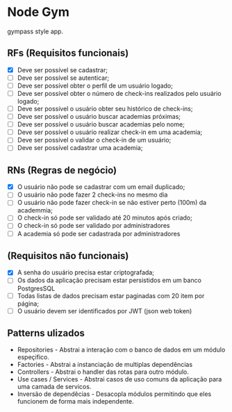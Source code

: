 # Node Gym

gympass style app.

## RFs (Requisitos funcionais)

- [x] Deve ser possível se cadastrar;
- [ ] Deve ser possível se autenticar;
- [ ] Deve ser possível obter o perfil de um usuário logado;
- [ ] Deve ser possível obter o número de check-ins realizados pelo usuário logado;
- [ ] Deve ser possível o usuário obter seu histórico de check-ins;
- [ ] Deve ser possível o usuário buscar academias próximas;
- [ ] Deve ser possível o usuário buscar academias pelo nome;
- [ ] Deve ser possível o usuário realizar check-in em uma academia;
- [ ] Deve ser possível o validar o check-in de um usuário;
- [ ] Deve ser possível cadastrar uma academia;

## RNs (Regras de negócio)

- [x] O usuário não pode se cadastrar com um email duplicado;
- [ ] O usuário não pode fazer 2 check-ins no mesmo dia
- [ ] O usuário não pode fazer check-in se não estiver perto (100m) da academmia;
- [ ] O check-in só pode ser validado até 20 minutos após criado;
- [ ] O check-in só pode ser validado por administradores
- [ ] A academia só pode ser cadastrada por administradores

## (Requisitos não funcionais)

- [x] A senha do usuário precisa estar criptografada;
- [ ] Os dados da aplicação precisam estar persistidos em um banco PostgresSQL
- [ ] Todas listas de dados precisam estar paginadas com 20 item por página;
- [ ] O usuário devem ser identificados por JWT (json web token)

## Patterns ulizados

- Repositories - Abstrai a interação com o banco de dados em um módulo espeçifico.
- Factories - Abstrai a instanciação de multiplas dependências
- Controllers - Abstrai o handler das rotas para outro módulo.
- Use cases / Services - Abstrai casos de uso comuns da aplicação para uma camada de servicos.
- Inversão de dependêcias - Desacopla módulos permitindo que eles funcionem de forma mais independente.
